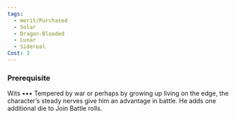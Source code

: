 ```yaml
---
tags:
  - merit/Purchased
  - Solar
  - Dragon-Blooded
  - Lunar
  - Sidereal
Cost: 3
---
```


### Prerequisite
Wits •••
Tempered by war or perhaps by growing up living on the edge, the character’s steady nerves give him an advantage in battle. He adds one additional die to Join Battle rolls.